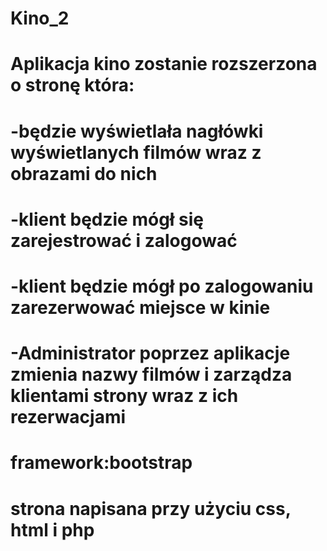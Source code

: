 # Kino_2

# Aplikacja kino zostanie rozszerzona o stronę która:
# -będzie wyświetlała nagłówki wyświetlanych filmów wraz z obrazami do nich
# -klient będzie mógł się zarejestrować i zalogować
# -klient będzie mógł po zalogowaniu zarezerwować miejsce w kinie
# -Administrator poprzez aplikacje zmienia nazwy filmów i zarządza klientami strony wraz z ich rezerwacjami
# framework:bootstrap
# strona napisana przy użyciu css, html i php
